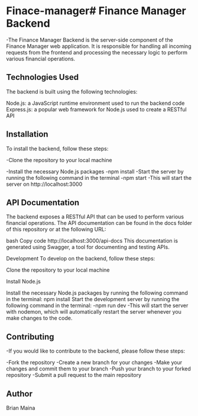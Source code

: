 # Finace-manager# Finance Manager Backend
 -The Finance Manager Backend is the server-side component of the Finance Manager web application. It is responsible for handling all incoming requests from the frontend and processing the necessary logic to perform various financial operations.

 ## Technologies Used
The backend is built using the following technologies:

Node.js: a JavaScript runtime environment used to run the backend code
Express.js: a popular web framework for Node.js used to create a RESTful API

## Installation
To install the backend, follow these steps:

  -Clone the repository to your local machine

  -Install the necessary Node.js packages
  -npm install
  -Start the server by running the following command in the terminal
  -npm start
  -This will start the server on http://localhost:3000

## API Documentation
The backend exposes a RESTful API that can be used to perform various financial operations. The API documentation can be found in the docs folder of this repository or at the following URL:

bash
Copy code
http://localhost:3000/api-docs
This documentation is generated using Swagger, a tool for documenting and testing APIs.

Development
To develop on the backend, follow these steps:

Clone the repository to your local machine

Install Node.js

Install the necessary Node.js packages by running the following command in the terminal:
npm install
Start the development server by running the following command in the terminal:
  -npm run dev
  -This will start the server with nodemon, which will automatically restart the server whenever you make changes to the code.

## Contributing
  -If you would like to contribute to the backend, please follow these steps:

  -Fork the repository
  -Create a new branch for your changes
  -Make your changes and commit them to your branch
  -Push your branch to your forked repository
  -Submit a pull request to the main repository
  
  ## Author 
  Brian Maina
